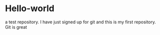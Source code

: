 # Hello-world
a test repository.
I have just signed up for git and this is my first repository. 
Git is great
